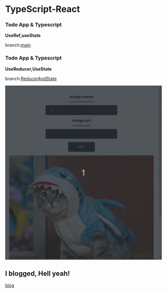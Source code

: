 # TypeScript-React
### Todo App & Typescript

**UseRef,useState**

branch:[main](https://github.com/libialany/TypeScript-React/tree/main)

### Todo App & Typescript

**UseReducer,UseState**

branch:[ReducerAndState](https://github.com/libialany/TypeScript-React/tree/ReducerAndState)


![](https://github.com/libialany/TypeScript-React/blob/main/test.gif?raw=true)


## I blogged, Hell yeah!

[blog](https://medium.com/@elibialany/true-love-comes-when-we-learn-react-hooks-6f04028c29cb)
